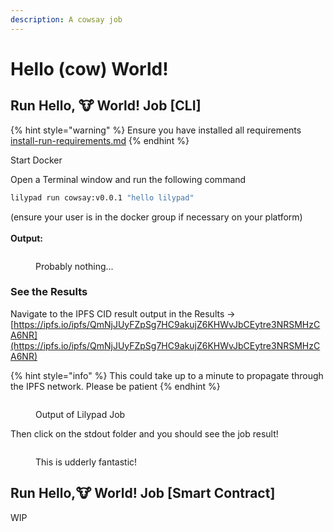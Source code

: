```yaml
---
description: A cowsay job
---
```


# Hello (cow) World!

## Run Hello, 🐮 World! Job \[CLI] <a href="#run-hello-world-job" id="run-hello-world-job"></a>

{% hint style="warning" %}
Ensure you have installed all requirements [install-run-requirements.md](../reference/quick-start/install-run-requirements.md "mention")
{% endhint %}

Start Docker

Open a Terminal window and run the following command

```bash
lilypad run cowsay:v0.0.1 "hello lilypad"
```

(ensure your user is in the docker group if necessary on your platform)\
\
**Output:**

<figure><img src="https://files.gitbook.com/v0/b/gitbook-x-prod.appspot.com/o/spaces%2FtadiyoOe4nTUoSulEVOV%2Fuploads%2FFzbFVGDAqxsDjHZmIsUh%2Fimage.png?alt=media&#x26;token=c308e85f-8e17-480e-97dc-c49093fafc75" alt=""><figcaption><p>Probably nothing...</p></figcaption></figure>

### See the Results <a href="#see-the-results" id="see-the-results"></a>

Navigate to the IPFS CID result output in the Results -> [https://ipfs.io/ipfs/QmNjJUyFZpSg7HC9akujZ6KHWvJbCEytre3NRSMHzCA6NR](https://ipfs.io/ipfs/QmNjJUyFZpSg7HC9akujZ6KHWvJbCEytre3NRSMHzCA6NR)

{% hint style="info" %}
This could take up to a minute to propagate through the IPFS network. Please be patient
{% endhint %}

<figure><img src="https://files.gitbook.com/v0/b/gitbook-x-prod.appspot.com/o/spaces%2FtadiyoOe4nTUoSulEVOV%2Fuploads%2FSclEz1lW6nxB3tGxNMAw%2Fimage.png?alt=media&#x26;token=33a3a9c2-3427-48aa-9c91-9237cf595620" alt=""><figcaption><p>Output of Lilypad Job</p></figcaption></figure>

Then click on the stdout folder and you should see the job result!

<figure><img src="https://files.gitbook.com/v0/b/gitbook-x-prod.appspot.com/o/spaces%2FtadiyoOe4nTUoSulEVOV%2Fuploads%2FBmk9aC8MM0X4tptrr8Cr%2Fimage.png?alt=media&#x26;token=408ffaff-5695-4de6-8852-3be940f3d91e" alt=""><figcaption><p>This is udderly fantastic!​</p></figcaption></figure>

## Run Hello,🐮 World! Job \[Smart Contract] <a href="#run-hello-world-job" id="run-hello-world-job"></a>

WIP

